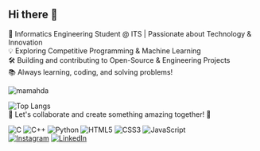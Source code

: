 ## Hi there 👋

🧠 Informatics Engineering Student @ ITS | Passionate about Technology & Innovation  
💡 Exploring Competitive Programming & Machine Learning  
🛠️ Building and contributing to Open-Source & Engineering Projects  
📚 Always learning, coding, and solving problems!   

<p align="left"> <img src="https://komarev.com/ghpvc/?username=mamahda&label=Profile%20views&color=0e75b6&style=flat" alt="mamahda" /> </p>

![Top Langs](https://github-readme-stats.vercel.app/api/top-langs/?username=mamahda&layout=compact)  
🚀 Let's collaborate and create something amazing together! 🤝

![C](https://img.shields.io/badge/c-%2300599C.svg?style=flat&logo=c&logoColor=white) ![C++](https://img.shields.io/badge/c++-%2300599C.svg?style=flat&logo=c%2B%2B&logoColor=white) ![Python](https://img.shields.io/badge/python-3670A0?style=flat&logo=python&logoColor=ffdd54) ![HTML5](https://img.shields.io/badge/html5-%23E34F26.svg?style=flat&logo=html5&logoColor=white) ![CSS3](https://img.shields.io/badge/css3-%231572B6.svg?style=flat&logo=css3&logoColor=white) ![JavaScript](https://img.shields.io/badge/javascript-%23323330.svg?style=flat&logo=javascript&logoColor=%23F7DF1E)   
[![Instagram](https://img.shields.io/badge/Instagram-%23E4405F.svg?logo=Instagram&logoColor=white)](https://instagram.com/gbrn.mhd) [![LinkedIn](https://img.shields.io/badge/LinkedIn-%230077B5.svg?logo=linkedin&logoColor=white)](https://linkedin.com/in/Gilbran-Mahda) 
